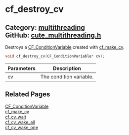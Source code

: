 [](../header.md ':include')

# cf_destroy_cv

Category: [multithreading](/api_reference?id=multithreading)  
GitHub: [cute_multithreading.h](https://github.com/RandyGaul/cute_framework/blob/master/include/cute_multithreading.h)  
---

Destroys a [CF_ConditionVariable](/multithreading/cf_conditionvariable.md) created with [cf_make_cv](/multithreading/cf_make_cv.md).

```cpp
void cf_destroy_cv(CF_ConditionVariable* cv);
```

Parameters | Description
--- | ---
cv | The condition variable.

## Related Pages

[CF_ConditionVariable](/multithreading/cf_conditionvariable.md)  
[cf_make_cv](/multithreading/cf_make_cv.md)  
[cf_cv_wait](/multithreading/cf_cv_wait.md)  
[cf_cv_wake_all](/multithreading/cf_cv_wake_all.md)  
[cf_cv_wake_one](/multithreading/cf_cv_wake_one.md)  
